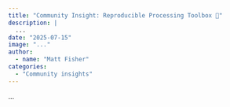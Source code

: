 ```yaml
---
title: "Community Insight: Reproducible Processing Toolbox 🧰"
description: |
  ...
date: "2025-07-15"
image: "..."
author:
  - name: "Matt Fisher"
categories:
  - "Community insights"
---
```


...
